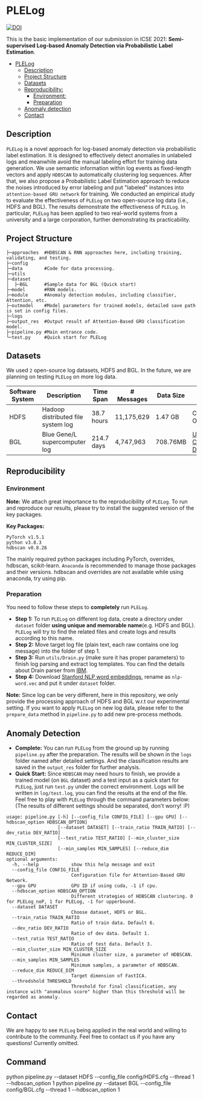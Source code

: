 ﻿# PLELog 
 
 [![DOI](https://zenodo.org/badge/DOI/10.5281/zenodo.4470181.svg)](https://doi.org/10.5281/zenodo.4470181)
 
This is the basic implementation of our submission in ICSE 2021: **Semi-supervised Log-based Anomaly Detection via Probabilistic Label Estimation**.
- [PLELog](#plelog)
  * [Description](#description)
  * [Project Structure](#project-structure)
  * [Datasets](#datasets)
  * [Reproducibility:](#reproducibility-)
    + [Environment:](#environment-)
    + [Preparation](#preparation)
  * [Anomaly detection](#anomaly-detection)
  * [Contact](#contact)

## Description

`PLELog` is a novel approach for log-based anomaly detection via probabilistic label estimation. 
It is designed to effectively detect anomalies in unlabeled logs and meanwhile avoid the manual labeling effort for training data generation.
We use semantic information within log events as fixed-length vectors and apply `HDBSCAN` to automatically clustering log sequences. 
After that, we also propose a Probabilistic Label Estimation approach to reduce the noises introduced by error labeling and put "labeled" instances into `attention-based GRU network` for training. 
We conducted an empirical study to evaluate the effectiveness of `PLELog` on two open-source log data (i.e., HDFS and BGL). The results demonstrate the effectiveness of `PLELog`. 
In particular, `PLELog` has been applied to two real-world systems from a university and a large corporation, further demonstrating its practicability.

## Project Structure

```
├─approaches  #HDBSCAN & RNN approaches here, including training, validating, and testing.
├─config      
├─data        #Code for data processing.
├─utils
├─dataset
│  ├─BGL      #Sample data for BGL (Quick start)
├─model       #RNN models.
├─module      #Anomaly detection modules, including classifier, Attention, etc.
├─outmodel    #Model parameters for trained models, detailed save path is set in config files.
├─logs       
├─output_res  #Output result of Attention-Based GRU classification model.
├─pipeline.py #Main entrance code.
└─test.py     #Quick start for PLELog
```

## Datasets

We used `2` open-source log datasets, HDFS and BGL. 
In the future, we are planning on testing `PLELog` on more log data.

| Software System | Description                        | Time Span  | # Messages | Data Size | Link                                                      |
|       ---       |           ----                     |    ----    |    ----    |  ----     |                ---                                        |
| HDFS            | Hadoop distributed file system log | 38.7 hours | 11,175,629 | 1.47 GB   | Currently Omitted.                                        |
| BGL             | Blue Gene/L supercomputer log      | 214.7 days | 4,747,963  | 708.76MB  | [Usenix-CFDR Data](https://www.usenix.org/cfdr-data#hpc4) |

## Reproducibility

### Environment

**Note:** We attach great importance to the reproducibility of `PLELog`. To run and reproduce our results, please try to install the suggested version of the key packages.

**Key Packages:**

```
PyTorch v1.5.1
python v3.8.3
hdbscan v0.8.26
```

The mainly required python packages including PyTorch, overrides, hdbscan, scikit-learn.
`Anaconda` is recommended to manage those packages and their versions.
hdbscan and overrides are not available while using anaconda, try using pip.

### Preparation

You need to follow these steps to **completely** run `PLELog`.
- **Step 1:** To run `PLELog` on different log data, create a directory under `dataset` folder **using unique and memorable name**(e.g. HDFS and BGL). `PLELog` will try to find the related files and create logs and results according to this name.
- **Step 2:** Move target log file (plain text, each raw contains one log message) into the folder of step 1.
- **Step 3:** Run `utils/Drain.py` (make sure it has proper parameters) to finish log parsing and extract log templates. You can find the details about Drain parser from [IBM](https://github.com/IBM/Drain3).
- **Step 4:** Download [Stanford NLP word embeddings](https://nlp.stanford.edu/projects/glove/), rename as `nlp-word.vec` and put it under `dataset` folder.

**Note:** Since log can be very different, here in this repository, we only provide the processing approach of HDFS and BGL w.r.t our experimental setting.
If you want to apply `PLELog` on new log data, please refer to the `prepare_data` method in `pipeline.py` to add new pre-process methods.

## Anomaly Detection

- **Complete:** You can run `PLELog` from the ground up by running `pipeline.py` after the preparation. The results will be shown in the `logs` folder named after detailed settings. And the classification results are saved in the `output_res` folder for further analysis.
- **Quick Start:** Since `HDBSCAN` may need hours to finish, we provide a trained model (on `BGL` dataset) and a test input as a quick start for `PLELog`, just run `test.py` under the correct environment.
  Logs will be written in `log/test.log`, you can find the results at the end of the file.
Feel free to play with `PLELog` through the command parameters below: (The results of different settings should be separated, don't worry! :P)

```
usage: pipeline.py [-h] [--config_file CONFIG_FILE] [--gpu GPU] [--hdbscan_option HDBSCAN_OPTION]
                   [--dataset DATASET] [--train_ratio TRAIN_RATIO] [--dev_ratio DEV_RATIO]
                   [--test_ratio TEST_RATIO] [--min_cluster_size MIN_CLUSTER_SIZE]
                   [--min_samples MIN_SAMPLES] [--reduce_dim REDUCE_DIM]
optional arguments:
  -h, --help            show this help message and exit
  --config_file CONFIG_FILE
                        Configuration file for Attention-Based GRU Network.
  --gpu GPU             GPU ID if using cuda, -1 if cpu.
  --hdbscan_option HDBSCAN_OPTION
                        Different strategies of HDBSCAN clustering. 0 for PLELog_noP, 1 for PLELog, -1 for upperbound.
  --dataset DATASET     
                        Choose dataset, HDFS or BGL.
  --train_ratio TRAIN_RATIO
                        Ratio of train data. Default 6.
  --dev_ratio DEV_RATIO
                        Ratio of dev data. Default 1.
  --test_ratio TEST_RATIO
                        Ratio of test data. Default 3.
  --min_cluster_size MIN_CLUSTER_SIZE
                        Minimum cluster size, a parameter of HDBSCAN.
  --min_samples MIN_SAMPLES
                        Minimum samples, a parameter of HDBSCAN.
  --reduce_dim REDUCE_DIM
                        Target dimension of FastICA.
  --thredshold THRESHOLD
                        Threshold for final classification, any instance with "anomalous score" higher than this threshold will be regarded as anomaly.
```

## Contact

We are happy to see `PLELog` being applied in the real world and willing to contribute to the community. Feel free to contact us if you have any questions!
Currently omitted.

## Command
python pipeline.py --dataset HDFS --config_file config/HDFS.cfg --thread 1 --hdbscan_option 1
python pipeline.py --dataset BGL --config_file config/BGL.cfg --thread 1 --hdbscan_option 1